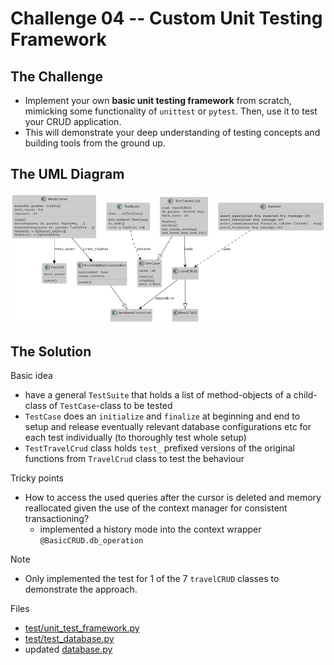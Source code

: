 # Challenge 04 -- Custom Unit Testing Framework

## The Challenge

- Implement your own **basic unit testing framework** from scratch, mimicking some functionality of `unittest` or `pytest`. Then, use it to test your CRUD application.
- This will demonstrate your deep understanding of testing concepts and building tools from the ground up.

## The UML Diagram

![](./images/04-UnitTest.png)

## The Solution

Basic idea

- have a general `TestSuite` that holds a list of method-objects of a child-class of `TestCase`-class to be tested
- `TestCase` does an `initialize` and `finalize` at beginning and end to setup and release eventually relevant database configurations etc for each test individually (to thoroughly test whole setup)
- `TestTravelCrud` class holds `test_` prefixed versions of the original functions from `TravelCrud` class to test the behaviour

Tricky points

- How to access the used queries after the cursor is deleted and memory reallocated given the use of the context manager for consistent transactioning?
    - implemented a history mode into the context wrapper `@BasicCRUD.db_operation`

Note

- Only implemented the test for 1 of the 7 `travelCRUD` classes to demonstrate the approach.

Files

- [test/unit_test_framework.py](../test/unit_test_framework.py)
- [test/test_database.py](../test/test_database.py)
- updated [database.py](../test/database.py)